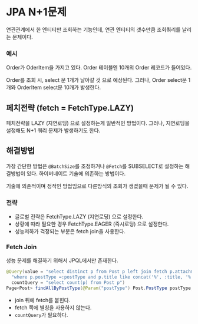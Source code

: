 # JPA N+1문제
연관관계에서 한 엔티티만 조회하는 기능인데, 연관 엔티티의 갯수만큼 조회쿼리를 날리는 문제이다.

### 예시
Order가 OderItem을 가지고 있다. 
 Order 테이블엔 10개의 Order 레코드가 들어있다. 

Order를 조회 시, select 문 1개가 날아갈 것 으로 예상된다.
그러나, Order select문 1개와 OrderItem select문 10개가 발생한다. 
 
## 페치전략 (fetch = FetchType.LAZY)
페치전략을 LAZY (지연로딩) 으로 설정하는게 일반적인 방법이다. 
그러나, 지연로딩을 설정해도 N+1 쿼리 문제가 발생하기도 한다. 

## 해결방법
가장 간단한 방법은 `@BatchSize`를 조정하거나 `@Fetch`를 SUBSELECT로 설정하는 해결방법이 있다. 
하이버네이트 기술에 의존하는 방법이다. 

기술에 의존적이며 정적인 방법임으로 다른방식의 조회가 생겼을때 문제가 될 수 있다. 

### 전략 
* 글로벌 전략은 FetchType.LAZY (지연로딩) 으로 설정한다.
* 상황에 따라 필요한 경우 FetchType.EAGER (즉시로딩) 으로 설정한다.
* 성능저하가 걱정되는 부분은 fetch join을 사용한다. 

### Fetch Join
성능 문제를 해결하기 위해서 JPQL에서만 존재한다.

```java
@Query(value = "select distinct p from Post p left join fetch p.attachments " +  
  "where p.postType =:postType and p.title like concat('%', :title, '%') order by p.lastModifiedDateTime desc",  
  countQuery = "select count(p) from Post p")  
Page<Post> findAllByPostType(@Param("postType") Post.PostType postType, @Param("title") String title, Pageable pageable);
```
* join 뒤에 fetch를 붙힌다.
* fetch 쪽에 별칭을 사용하지 않는다.
* `countQuery`가 필요하다.
<!--stackedit_data:
eyJoaXN0b3J5IjpbMTU2NTc1NjU0NywxNTExMDMzODY0XX0=
-->